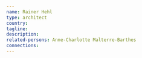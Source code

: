 ```yaml
---
name: Rainer Hehl
type: architect
country: 
tagline:
description:
related-persons: Anne-Charlotte Malterre-Barthes
connections:
---
```

